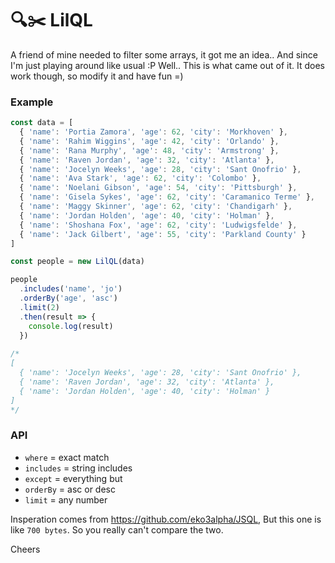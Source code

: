 # 🔍✂️ LilQL

A friend of mine needed to filter some arrays, it got me an idea..
And since I'm just playing around like usual :P
Well.. This is what came out of it.
It does work though, so modify it and have fun =)

### Example
```js
const data = [
  { 'name': 'Portia Zamora', 'age': 62, 'city': 'Morkhoven' },
  { 'name': 'Rahim Wiggins', 'age': 42, 'city': 'Orlando' },
  { 'name': 'Rana Murphy', 'age': 48, 'city': 'Armstrong' },
  { 'name': 'Raven Jordan', 'age': 32, 'city': 'Atlanta' },
  { 'name': 'Jocelyn Weeks', 'age': 28, 'city': 'Sant Onofrio' },
  { 'name': 'Ava Stark', 'age': 62, 'city': 'Colombo' },
  { 'name': 'Noelani Gibson', 'age': 54, 'city': 'Pittsburgh' },
  { 'name': 'Gisela Sykes', 'age': 62, 'city': 'Caramanico Terme' },
  { 'name': 'Maggy Skinner', 'age': 62, 'city': 'Chandigarh' },
  { 'name': 'Jordan Holden', 'age': 40, 'city': 'Holman' },
  { 'name': 'Shoshana Fox', 'age': 62, 'city': 'Ludwigsfelde' },
  { 'name': 'Jack Gilbert', 'age': 55, 'city': 'Parkland County' }
]

const people = new LilQL(data)

people
  .includes('name', 'jo')
  .orderBy('age', 'asc')
  .limit(2)
  .then(result => {
    console.log(result)
  })
  
/*
[
  { 'name': 'Jocelyn Weeks', 'age': 28, 'city': 'Sant Onofrio' },
  { 'name': 'Raven Jordan', 'age': 32, 'city': 'Atlanta' },
  { 'name': 'Jordan Holden', 'age': 40, 'city': 'Holman' }
]
*/

```

### API
- `where` = exact match
- `includes` = string includes
- `except` = everything but
- `orderBy` = asc or desc
- `limit` = any number

Insperation comes from https://github.com/eko3alpha/JSQL,
But this one is like `700 bytes`. So you really can't compare the two.

Cheers
